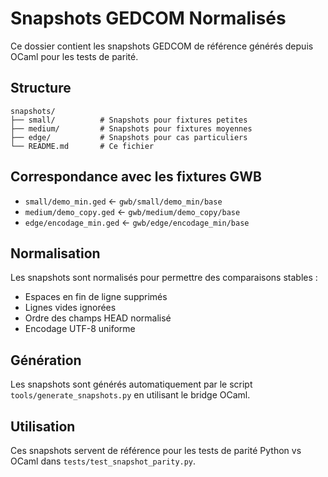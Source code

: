 # Snapshots GEDCOM Normalisés

Ce dossier contient les snapshots GEDCOM de référence générés depuis OCaml pour les tests de parité.

## Structure

```
snapshots/
├── small/          # Snapshots pour fixtures petites
├── medium/         # Snapshots pour fixtures moyennes
├── edge/           # Snapshots pour cas particuliers
└── README.md       # Ce fichier
```

## Correspondance avec les fixtures GWB

- `small/demo_min.ged` ← `gwb/small/demo_min/base`
- `medium/demo_copy.ged` ← `gwb/medium/demo_copy/base`
- `edge/encodage_min.ged` ← `gwb/edge/encodage_min/base`

## Normalisation

Les snapshots sont normalisés pour permettre des comparaisons stables :
- Espaces en fin de ligne supprimés
- Lignes vides ignorées
- Ordre des champs HEAD normalisé
- Encodage UTF-8 uniforme

## Génération

Les snapshots sont générés automatiquement par le script `tools/generate_snapshots.py` en utilisant le bridge OCaml.

## Utilisation

Ces snapshots servent de référence pour les tests de parité Python vs OCaml dans `tests/test_snapshot_parity.py`.
